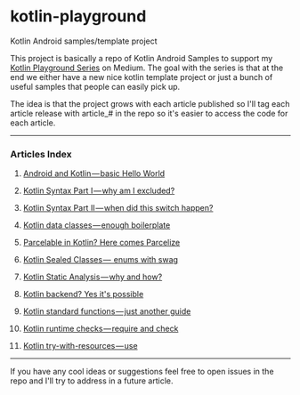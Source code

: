 # kotlin-playground
Kotlin Android samples/template project

This project is basically a repo of Kotlin Android Samples to support my [Kotlin Playground Series](https://medium.com/@jcmsalves/kotlin-playground-aab8be8ac432 "Kotlin Playground") on Medium. The goal with the series is that at the end we either have a new nice kotlin template project or just a bunch of useful samples that people can easily pick up.

The idea is that the project grows with each article published so I'll tag each article release with article_# in the repo so it's easier to access the code for each article.

----

### Articles Index
1. [Android and Kotlin — basic Hello World](https://medium.com/@jcmsalves/android-and-kotlin-basic-hello-world-b90f473e1e14 "Android and Kotlin — basic Hello World")

2. [Kotlin Syntax Part I — why am I excluded?](https://medium.com/@jcmsalves/kotlin-syntax-part-i-why-am-i-excluded-86772a61fade "Kotlin Syntax Part I — why am I excluded?")

3. [Kotlin Syntax Part II — when did this switch happen?](https://medium.com/@jcmsalves/kotlin-syntax-part-ii-when-did-this-switch-happen-a95a78f37962 "Kotlin Syntax Part II — when did this switch happen?")

4. [Kotlin data classes — enough boilerplate](https://medium.com/@jcmsalves/kotlin-data-classes-enough-boilerplate-c4647e475485 "Kotlin data classes — enough boilerplate")

5. [Parcelable in Kotlin? Here comes Parcelize](https://proandroiddev.com/parcelable-in-kotlin-here-comes-parcelize-b998d5a5fcac "Parcelable in Kotlin? Here comes Parcelize")

6. [Kotlin Sealed Classes —  enums with swag](https://medium.com/@jcmsalves/kotlin-sealed-classes-enums-with-swag-d3c4b799bcd4 "Kotlin Sealed Classes —  enums with swag")

7. [Kotlin Static Analysis — why and how?](https://proandroiddev.com/kotlin-static-analysis-why-and-how-a12042e34a98 "Kotlin Static Analysis — why and how?")

8. [Kotlin backend? Yes it's possible](https://proandroiddev.com/kotlin-backend-yes-it-is-possible-953388acffc3 "Kotlin backend? Yes it's possible")

9. [Kotlin standard functions — just another guide](https://proandroiddev.com/kotlin-standard-functions-just-another-guide-8c639181ceb1 "Kotlin standard functions — just another guide")

10. [Kotlin runtime checks — require and check](https://proandroiddev.com/kotlin-runtime-checks-require-and-check-435b590fbe2d "Kotlin runtime checks — require and check")

11. [Kotlin try-with-resources — use](https://proandroiddev.com/kotlin-try-with-resources-use-315eefc84b3f "Kotlin try-with-resources — use")

----

If you have any cool ideas or suggestions feel free to open issues in the repo and I'll try to address in a future article.
